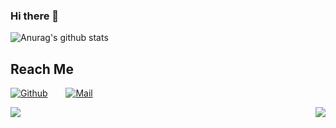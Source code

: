 ### Hi there 👋
![Anurag's github stats](https://github-readme-stats.vercel.app/api?username=xunyegege&show_icons=true&hide=["contribs","prs"])

## Reach Me
[![Github](https://img.shields.io/github/followers/xunyegege?label=Follow&style=social)](https://github.com/xunyegege)      &ensp;&ensp;&ensp;                                     [![Mail](https://img.shields.io/badge/-xunyegege@gmail.com-gray?style=flat-square&logo=gmail&logoColor=red&link=https://www.linkedin.com/in/sarthak-bharadwaj-8552b5110/)](mailto:xunyegege@gmail.com)


<a href="https://github.com/xunyegege/source">
  <img align="left" src="https://github-readme-stats.vercel.app/api/pin/?username=anuraghazra&repo=github-readme-stats" />
</a>
<a href="https://github.com/xunyegege/source">
  <img align="right" src="https://github-readme-stats.vercel.app/api/pin/?username=anuraghazra&repo=github-readme-stats" />
</a>

<!--
**xunyegege/xunyegege** is a ✨ _special_ ✨ repository because its `README.md` (this file) appears on your GitHub profile.

Here are some ideas to get you started:

- 🔭 I’m currently working on ...
- 🌱 I’m currently learning ...
- 👯 I’m looking to collaborate on ...
- 🤔 I’m looking for help with ...
- 💬 Ask me about ...
- 📫 How to reach me: ...
- 😄 Pronouns: ...
- ⚡ Fun fact: ...
-->
